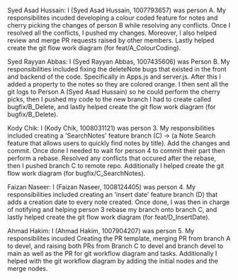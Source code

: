 Syed Asad Hussain:
I (Syed Asad Hussain, 1007793657) was person A. My responsibilites incuded developing a colour coded feature for notes and cherry picking the changes of person B while resolving any conflicts. Once I resolved all the conflicts, I pushed my changes. Moreover, I also helped review and merge PR requests raised by other members. Lastly helped create the git flow work diagram (for feat/A_ColourCoding).

Syed Rayyan Abbas:
I (Syed Rayyan Abbas, 1007435606) was Person B. My responsibilities included fixing the deleteNote bugs that existed in the front and backend of the code. Specifically in Apps.js and server.js. After this I added a property to the notes so they are colored orange. I then sent all the git logs to Person A (Syed Asad Hussain) so he could perform the cherry picks, then I pushed my code to the new branch I had to create called bugfix/B_Delete, and lastly helped create the git flow work diagram (for bugfix/B_Delete). 

Kody Chik:
I (Kody Chik, 1008031121) was person 3. My responsibilities included creating a 'SearchNotes' feature branch (C) -> (a Note Search feature that allows users to quickly find notes by title). Add the changes and commit. Once done I needed to wait for person 4 to commit their part then perform a rebase. Resolved any conflicts that occured after the rebase, then I pushed branch C to remote repo. Additionally I helped create the git flow work diagram (for bugfix/C_SearchNotes). 

Faizan Naseer:
I (Faizan Naseer, 1008124405) was person 4. My responsibilities included creating an 'insert date' feature branch (D) that adds a creation date to every note created. Once done, I was then in charge of notifying and helping person 3 rebase my branch onto branch C, and lastly helped create the git flow work diagram (for feat/D_InsertDate). 

Ahmad Hakim:
I (Ahmad Hakim, 1007904207) was person 5. My responsibilites incuded Creating the PR template, merging PR from branch A to devel, and raising both PRs from Branch C to devel and branch devel to main as well as the PR for git workflow diagram and tasks. Additionally I helped with the git workflow diagram by adding the initial nodes and the merge nodes.
